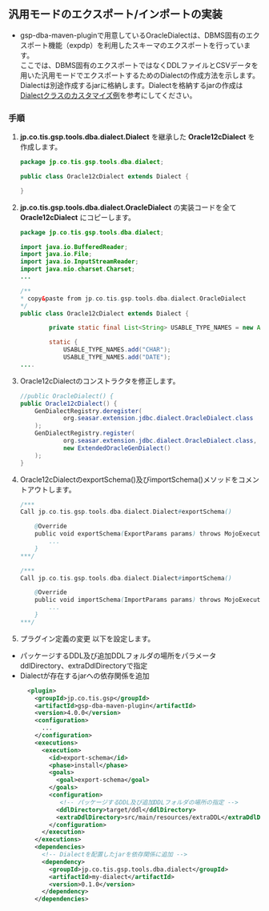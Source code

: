 ## 汎用モードのエクスポート/インポートの実装

- gsp-dba-maven-pluginで用意しているOracleDialectは、DBMS固有のエクスポート機能（expdp）を利用したスキーマのエクスポートを行っています。  
ここでは、DBMS固有のエクスポートではなくDDLファイルとCSVデータを用いた汎用モードでエクスポートするためのDialectの作成方法を示します。  
  Dialectは別途作成するjarに格納します。Dialectを格納するjarの作成は[Dialectクラスのカスタマイズ例](./custom-Dialect.md)を参考にしてください。


### 手順

1.  **jp.co.tis.gsp.tools.dba.dialect.Dialect** を継承した **Oracle12cDialect** を作成します。
    ```java
    package jp.co.tis.gsp.tools.dba.dialect;

    public class Oracle12cDialect extends Dialect {

    }
    ```

2.  **jp.co.tis.gsp.tools.dba.dialect.OracleDialect** の実装コードを全て **Oracle12cDialect** にコピーします。
    ```java
    package jp.co.tis.gsp.tools.dba.dialect;

    import java.io.BufferedReader;
    import java.io.File;
    import java.io.InputStreamReader;
    import java.nio.charset.Charset;
    ...

    /**
    * copy&paste from jp.co.tis.gsp.tools.dba.dialect.OracleDialect
    */
    public class Oracle12cDialect extends Dialect {

            private static final List<String> USABLE_TYPE_NAMES = new ArrayList<String>();

            static {
                USABLE_TYPE_NAMES.add("CHAR");
                USABLE_TYPE_NAMES.add("DATE");
    ....
    ```
    
3. Oracle12cDialectのコンストラクタを修正します。
    ```java
    //public OracleDialect() {
    public Oracle12cDialect() {
        GenDialectRegistry.deregister(
                org.seasar.extension.jdbc.dialect.OracleDialect.class
        );
        GenDialectRegistry.register(
                org.seasar.extension.jdbc.dialect.OracleDialect.class,
                new ExtendedOracleGenDialect()
        );
    }
    ```
    
4.  Oracle12cDialectのexportSchema()及びimportSchema()メソッドをコメントアウトします。
    ```java
    /***
    Call jp.co.tis.gsp.tools.dba.dialect.Dialect#exportSchema()

        @Override
        public void exportSchema(ExportParams params) throws MojoExecutionException {
            ...
        }
    ***/

    /***
    Call jp.co.tis.gsp.tools.dba.dialect.Dialect#importSchema()

        @Override
        public void importSchema(ImportParams params) throws MojoExecutionException{
            ...
        }
    ***/
    ```

5. プラグイン定義の変更
以下を設定します。  
- パッケージするDDL及び追加DDLフォルダの場所をパラメータddlDirectory、extraDdlDirectoryで指定
- Dialectが存在するjarへの依存関係を追加
    ```xml
      <plugin>
        <groupId>jp.co.tis.gsp</groupId>
        <artifactId>gsp-dba-maven-plugin</artifactId>
        <version>4.0.0</version>
        <configuration>
          ...
        </configuration>
        <executions>
          <execution>
            <id>export-schema</id>
            <phase>install</phase>
            <goals>
              <goal>export-schema</goal>
            </goals>
            <configuration>
               <!-- パッケージするDDL及び追加DDLフォルダの場所の指定 -->
              <ddlDirectory>target/ddl</ddlDirectory>
              <extraDdlDirectory>src/main/resources/extraDDL</extraDdlDirectory>
            </configuration>
          </execution>  
        </executions>
        <dependencies>
          <!-- Dialectを配置したjarを依存関係に追加 -->
          <dependency>
            <groupId>jp.co.tis.gsp.tools.dba.dialect</groupId>
            <artifactId>my-dialect</artifactId>
            <version>0.1.0</version>
          </dependency>
        </dependencies>
    ```
